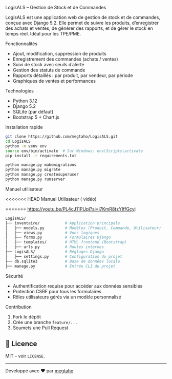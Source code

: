 LogisALS – Gestion de Stock et de Commandes

LogisALS est une application web de gestion de stock et de commandes, conçue avec Django 5.2. Elle permet de suivre les produits, d’enregistrer des achats et ventes, de générer des rapports, et de gérer le stock en temps réel. Idéal pour les TPE/PME.

Fonctionnalités

- Ajout, modification, suppression de produits
- Enregistrement des commandes (achats / ventes)
- Suivi de stock avec seuils d’alerte
- Gestion des statuts de commande
- Rapports détaillés : par produit, par vendeur, par période
- Graphiques de ventes et performances

Technologies

- Python 3.12
- Django 5.2
- SQLite (par défaut)
- Bootstrap 5 + Chart.js

Installation rapide

```bash
git clone https://github.com/megtaho/LogisALS.git
cd LogisALS
python -m venv env
source env/bin/activate  # Sur Windows: env\Scripts\activate
pip install -r requirements.txt

python manage.py makemigrations
python manage.py migrate
python manage.py createsuperuser
python manage.py runserver
```
Manuel utilisateur

<<<<<<< HEAD
Manuel Utilisateur ( vidéo)

=======
https://youtu.be/PL4cJ11PUpI?si=i7KmR8tzYIffGcyj






```bash
LogisALS/
├── inventaire/           # Application principale
│   ├── models.py         # Modèles (Produit, Commande, Utilisateur)
│   ├── views.py          # Vues logiques
│   ├── forms.py          # Formulaires Django
│   ├── templates/        # HTML frontend (Bootstrap)
│   ├── urls.py           # Routes internes
├── LogisALS/             # Réglages Django
│   ├── settings.py       # Configuration du projet
├── db.sqlite3            # Base de données locale
├── manage.py             # Entrée CLI du projet
```

Sécurité

- Authentification requise pour accéder aux données sensibles
- Protection CSRF pour tous les formulaires
- Rôles utilisateurs gérés via un modèle personnalisé


Contribution

1. Fork le dépôt
2. Crée une branche `feature/...`
3. Soumets une Pull Request

## 📄 Licence

MIT – voir `LICENSE`.

---

Développé avec ❤️ par [megtaho](https://github.com/megtaho)   
